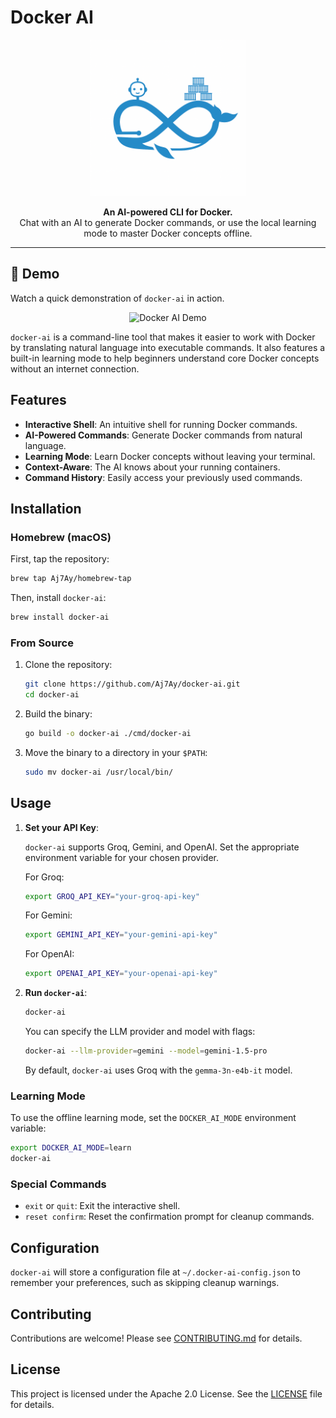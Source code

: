 # Docker AI

<p align="center">
  <picture>
    <source media="(prefers-color-scheme: dark)" srcset="https://raw.githubusercontent.com/Aj7Ay/docker-ai/main/.github/logo-dark.png">
    <source media="(prefers-color-scheme: light)" srcset="https://raw.githubusercontent.com/Aj7Ay/docker-ai/main/.github/se7en-ai.jpeg">
    <img alt="Docker AI Logo" src="https://raw.githubusercontent.com/Aj7Ay/docker-ai/main/.github/se7en-ai.jpeg" width="250">
  </picture>
</p>

<p align="center">
  <strong>An AI-powered CLI for Docker.</strong>
  <br />
  Chat with an AI to generate Docker commands, or use the local learning mode to master Docker concepts offline.
</p>

---

## 🚀 Demo

Watch a quick demonstration of `docker-ai` in action.

<p align="center">
  <img src="https://raw.githubusercontent.com/Aj7Ay/docker-ai/main/.github/demo.gif" alt="Docker AI Demo">
</p>

`docker-ai` is a command-line tool that makes it easier to work with Docker by translating natural language into executable commands. It also features a built-in learning mode to help beginners understand core Docker concepts without an internet connection.

## Features

-   **Interactive Shell**: An intuitive shell for running Docker commands.
-   **AI-Powered Commands**: Generate Docker commands from natural language.
-   **Learning Mode**: Learn Docker concepts without leaving your terminal.
-   **Context-Aware**: The AI knows about your running containers.
-   **Command History**: Easily access your previously used commands.

## Installation

### Homebrew (macOS)

First, tap the repository:

```sh
brew tap Aj7Ay/homebrew-tap
```

Then, install `docker-ai`:

```sh
brew install docker-ai
```

### From Source

1.  Clone the repository:
    ```sh
    git clone https://github.com/Aj7Ay/docker-ai.git
    cd docker-ai
    ```
2.  Build the binary:
    ```sh
    go build -o docker-ai ./cmd/docker-ai
    ```
3.  Move the binary to a directory in your `$PATH`:
    ```sh
    sudo mv docker-ai /usr/local/bin/
    ```

## Usage

1.  **Set your API Key**:

    `docker-ai` supports Groq, Gemini, and OpenAI. Set the appropriate environment variable for your chosen provider.

    For Groq:
    ```sh
    export GROQ_API_KEY="your-groq-api-key"
    ```

    For Gemini:
    ```sh
    export GEMINI_API_KEY="your-gemini-api-key"
    ```

    For OpenAI:
    ```sh
    export OPENAI_API_KEY="your-openai-api-key"
    ```

2.  **Run `docker-ai`**:

    ```sh
    docker-ai
    ```

    You can specify the LLM provider and model with flags:

    ```sh
    docker-ai --llm-provider=gemini --model=gemini-1.5-pro
    ```

    By default, `docker-ai` uses Groq with the `gemma-3n-e4b-it` model.

### Learning Mode

To use the offline learning mode, set the `DOCKER_AI_MODE` environment variable:

```sh
export DOCKER_AI_MODE=learn
docker-ai
```

### Special Commands

-   `exit` or `quit`: Exit the interactive shell.
-   `reset confirm`: Reset the confirmation prompt for cleanup commands.

## Configuration

`docker-ai` will store a configuration file at `~/.docker-ai-config.json` to remember your preferences, such as skipping cleanup warnings.

## Contributing

Contributions are welcome! Please see [CONTRIBUTING.md](CONTRIBUTING.md) for details.

## License

This project is licensed under the Apache 2.0 License. See the [LICENSE](LICENSE) file for details.